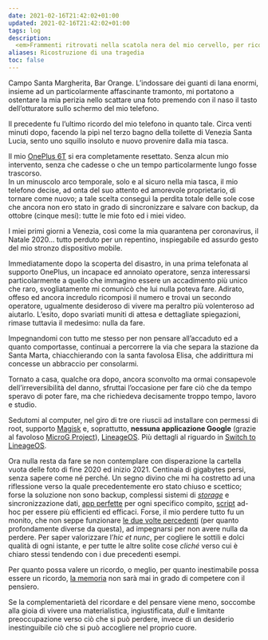 ```yaml
---
date: 2021-02-16T21:42:02+01:00
updated: 2021-02-16T21:42:02+01:00
tags: log
description:
  <em>Frammenti ritrovati nella scatola nera del mio cervello, per ricostruire il sorprendente reset automatico compiuto dal mio telefono senza miei interventi il 15 febbraio 2021</em>.
aliases: Ricostruzione di una tragedia
toc: false
---
```

Campo Santa Margherita, Bar Orange. L’indossare dei guanti di lana enormi, insieme ad un particolarmente affascinante tramonto, mi portatono a ostentare la mia perizia nello scattare una foto premendo con il naso il tasto dell’otturatore sullo schermo del mio telefono.

Il precedente fu l’ultimo ricordo del mio telefono in quanto tale. Circa venti minuti dopo, facendo la pipì nel terzo bagno della toilette di Venezia Santa Lucia, sento uno squillo insoluto e nuovo provenire dalla mia tasca.

Il mio [OnePlus 6T][device] si era completamente resettato. Senza alcun mio intervento, senza che cadesse o che un tempo particolarmente lungo fosse trascorso.  
In un minuscolo arco temporale, solo e al sicuro nella mia tasca, il mio telefono decise, ad onta del suo attento ed amorevole proprietario, di tornare come nuovo; a tale scelta conseguì la perdita totale delle sole cose che ancora non ero stato in grado di sincronizzare e salvare con backup, da ottobre (cinque mesi): tutte le mie foto ed i miei video.

I miei primi giorni a Venezia, così come la mia quarantena per coronavirus, il Natale 2020… tutto perduto per un repentino, inspiegabile ed assurdo gesto del mio stronzo dispositivo mobile.

Immediatamente dopo la scoperta del disastro, in una prima telefonata al supporto OnePlus, un incapace ed annoiato operatore, senza interessarsi particolarmente a quello che immagino essere un accadimento più unico che raro, svogliatamente mi comunicò che lui nulla poteva fare. Adirato, offeso ed ancora incredulo ricomposi il numero e trovai un secondo operatore, ugualmente desideroso di vivere ma peraltro più volenteroso ad aiutarlo. L’esito, dopo svariati muniti di attesa e dettagliate spiegazioni, rimase tuttavia il medesimo: nulla da fare.

Impegnandomi con tutto me stesso per non pensare all’accaduto ed a quanto comportasse, continuai a percorrere la via che separa la stazione da Santa Marta, chiacchierando con la santa favolosa Elisa, che addirittura mi concesse un abbraccio per consolarmi.

Tornato a casa, qualche ora dopo, ancora sconvolto ma ormai consapevole dell’irreversibilità del danno, sfruttai l’occasione per fare ciò che da tempo speravo di poter fare, ma che richiedeva decisamente troppo tempo, lavoro e studio.

Sedutomi al computer, nel giro di tre ore riuscii ad installare con permessi di root, supporto [Magisk](https://github.com/topjohnwu/Magisk 'Magisk on GitHub') e, soprattutto, **nessuna applicazione Google** (grazie al favoloso [MicroG Project](https://microg.org 'MicroG Project')), [LineageOS](https://lineageos.org 'LineageOS'). Più dettagli al riguardo in [Switch to LineageOS](Switch%20to%20LineageOS.md).

Ora nulla resta da fare se non contemplare con disperazione la cartella vuota delle foto di fine 2020 ed inizio 2021. Centinaia di gigabytes persi, senza sapere come né perché. Un segno divino che mi ha costretto ad una riflessione verso la quale precedentemente ero stato chiuso e scettico; forse la soluzione non sono backup, complessi sistemi di *[storage](Storage.md)* e sincronizzazione dati, [app perfette](Apps) per ogni specifico compito, [script](Cheat%20sheets.md) ad-hoc per essere più efficienti ed efficaci. Forse, il mio perdere tutto fu un monito, che non seppe funzionare [le due volte percedenti](https://tommi.space/storage#data-loss) (per quanto profondamente diverse da questa), ad impegnarsi per non avere nulla da perdere. Per saper valorizzare l’*hic et nunc*, per cogliere le sottili e dolci qualità di ogni istante, e per tutte le altre solite cose *cliché* verso cui è chiaro stessi tendendo con i due precedenti esempi.

Per quanto possa valere un ricordo, o meglio, per quanto inestimabile possa essere un ricordo, [la memoria](https://tommi.space/mnemosyne 'Mnemosyne') non sarà mai in grado di competere con il pensiero.

Se la complementarietà del ricordare e del pensare viene meno, soccombe alla gioia di vivere una materialistica, ingiustificata, <i lang='en'>dull</i> e limitante preoccupazione verso ciò che si può perdere, invece di un desiderio inestinguibile ciò che si può accogliere nel proprio cuore.

[device]: https://www.oneplus.com/6t 'OnePlus 6T'